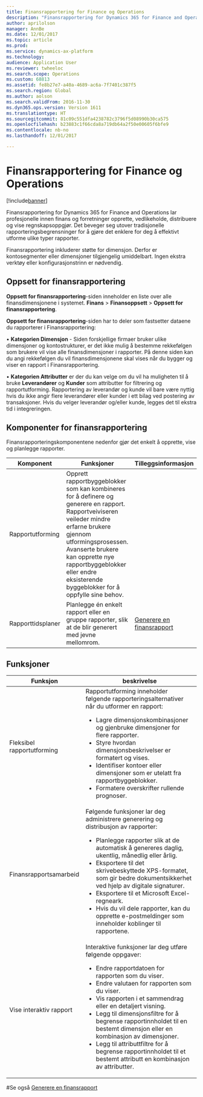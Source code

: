 ```yaml
---
title: Finansrapportering for Finance og Operations
description: "Finansrapportering for Dynamics 365 for Finance and Operations lar profesjonelle innen finans og forretninger opprette, vedlikeholde, distribuere og vise regnskapsoppgjør. Det beveger seg utover tradisjonelle rapporteringsbegrensninger for å gjøre det enklere for deg å effektivt utforme ulike typer rapporter."
author: aprilolson
manager: AnnBe
ms.date: 12/01/2017
ms.topic: article
ms.prod: 
ms.service: dynamics-ax-platform
ms.technology: 
audience: Application User
ms.reviewer: twheeloc
ms.search.scope: Operations
ms.custom: 68813
ms.assetid: fe8b27e7-a40a-4689-ac6a-7f7401c387f5
ms.search.region: Global
ms.author: aolson
ms.search.validFrom: 2016-11-30
ms.dyn365.ops.version: Version 1611
ms.translationtype: HT
ms.sourcegitcommit: 81c09c551dfa4238782c3796f5d08990b30ca575
ms.openlocfilehash: b23883c1f66cda8a719db64a2f50e00605f6bfe9
ms.contentlocale: nb-no
ms.lasthandoff: 12/01/2017

---
```


# <a name="financial-reporting-for-finance-and-operations"></a>Finansrapportering for Finance og Operations

[!include[banner](../includes/banner.md)]


Finansrapportering for Dynamics 365 for Finance and Operations lar profesjonelle innen finans og forretninger opprette, vedlikeholde, distribuere og vise regnskapsoppgjør. Det beveger seg utover tradisjonelle rapporteringsbegrensninger for å gjøre det enklere for deg å effektivt utforme ulike typer rapporter.

Finansrapportering inkluderer støtte for dimensjon. Derfor er kontosegmenter eller dimensjoner tilgjengelig umiddelbart. Ingen ekstra verktøy eller konfigurasjonstrinn er nødvendig.

## <a name="financial-reporting-setup"></a>Oppsett for finansrapportering
**Oppsett for finansrapportering**-siden inneholder en liste over alle finansdimensjonene i systemet. **Finans** > **Finansoppsett** > **Oppsett for finansrapportering**. 

**Oppsett for finansrapportering**-siden har to deler som fastsetter dataene du rapporterer i Finansrapportering:

• **Kategorien Dimensjon** - Siden forskjellige firmaer bruker ulike dimensjoner og kontostrukturer, er det ikke mulig å bestemme rekkefølgen som brukere vil vise alle finansdimensjoner i rapporter. På denne siden kan du angi rekkefølgen du vil finansdimensjonene skal vises når du bygger og viser en rapport i Finansrapportering.

• **Kategorien Attributter** er der du kan velge om du vil ha muligheten til å bruke **Leverandører** og **Kunder** som attributter for filtrering og rapportutforming. Rapportering av leverandør og kunde vil bare være nyttig hvis du ikke angir flere leverandører eller kunder i ett bilag ved postering av transaksjoner. Hvis du velger leverandør og/eller kunde, legges det til ekstra tid i integreringen.



## <a name="financial-reporting-components"></a>Komponenter for finansrapportering
Finansrapporteringskomponentene nedenfor gjør det enkelt å opprette, vise og planlegge rapporter.

| Komponent        | Funksjoner                                                                                                                                                                                                                                                                           | Tilleggsinformasjon                                                                          |
|------------------|-------------------------------------------------------------------------------------------------------------------------------------------------------------------------------------------------------------------------------------------------------------------------------------|-------------------------------------------------------------------------------------------------|
| Rapportutforming  | Opprett rapportbyggeblokker som kan kombineres for å definere og generere en rapport. Rapportveiviseren veileder mindre erfarne brukere gjennom utformingsprosessen. Avanserte brukere kan opprette nye rapportbyggeblokker eller endre eksisterende byggeblokker for å oppfylle sine behov. |                                                                                                 |
| Rapporttidsplaner | Planlegge én enkelt rapport eller en gruppe rapporter, slik at de blir generert med jevne mellomrom.                                                                                                                                                                                          | [Generere en finansrapport](generate-financial-report.md) |

## <a name="features"></a>Funksjoner
<table>
<thead>
<tr class="header">
<th>Funksjon</th>
<th>beskrivelse</th>
</tr>
</thead>
<tbody>
<tr class="odd">
<td>Fleksibel rapportutforming</td>
<td>Rapportutforming inneholder følgende rapporteringsalternativer når du utformer en rapport:
<ul>
<li>Lagre dimensjonskombinasjoner og gjenbruke dimensjoner for flere rapporter.</li>
<li>Styre hvordan dimensjonsbeskrivelser er formatert og vises.</li>
<li>Identifiser kontoer eller dimensjoner som er utelatt fra rapportbyggeblokker.</li>
<li>Formatere overskrifter rullende prognoser.</li>
</ul></td>
</tr>
<tr class="even">
<td>Finansrapportsamarbeid</td>
<td>Følgende funksjoner lar deg administrere generering og distribusjon av rapporter:
<ul>
<li>Planlegge rapporter slik at de automatisk å genereres daglig, ukentlig, månedlig eller årlig.</li>
<li>Eksportere til det skrivebeskyttede XPS-formatet, som gir bedre dokumentsikkerhet ved hjelp av digitale signaturer.</li>
<li>Eksportere til et Microsoft Excel-regneark.</li>
<li>Hvis du vil dele rapporter, kan du opprette e-postmeldinger som inneholder koblinger til rapportene.</li>
</ul></td>
</tr>
<tr class="odd">
<td>Vise interaktiv rapport</td>
<td>Interaktive funksjoner lar deg utføre følgende oppgaver:
<ul>
<li>Endre rapportdatoen for rapporten som du viser.</li>
<li>Endre valutaen for rapporten som du viser.</li>
<li>Vis rapporten i et sammendrag eller en detaljert visning.</li>
<li>Legg til dimensjonsfiltre for å begrense rapportinnholdet til en bestemt dimensjon eller en kombinasjon av dimensjoner.</li>
<li>Legg til attributtfiltre for å begrense rapportinnholdet til et bestemt attributt en kombinasjon av attributter.</li>
</ul>
</td>
</tr>
</tbody>
</table>

#<a name="see-also"></a>Se også
[Generere en finansrapport](generate-financial-report.md)





